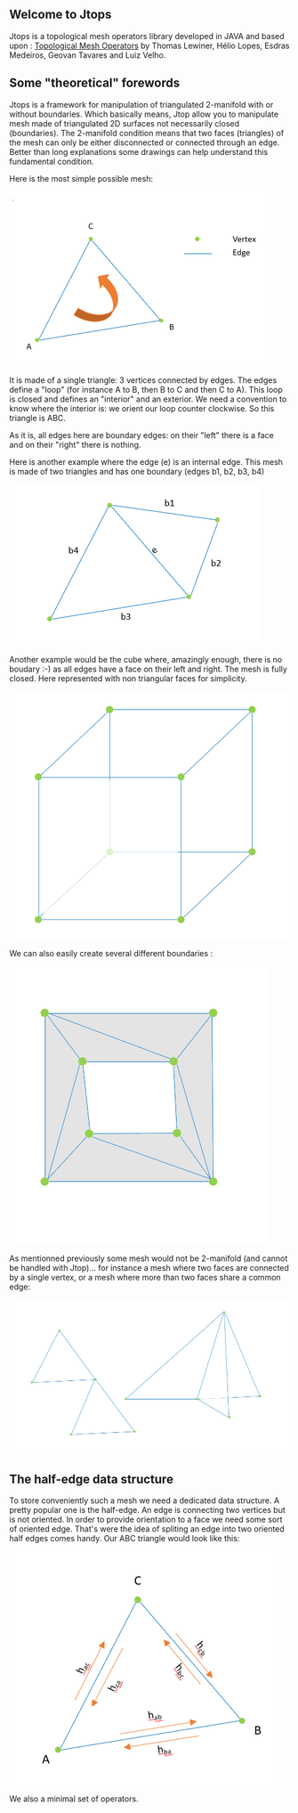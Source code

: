 ## Welcome to Jtops

Jtops is a topological mesh operators library developed in JAVA and based upon :
[Topological Mesh Operators](https://www.visgraf.impa.br/Data/RefBib/PS_PDF/cagd-tops/tops-rev2.pdf)
by Thomas Lewiner, Hélio Lopes, Esdras Medeiros, Geovan Tavares and Luiz Velho.

## Some "theoretical" forewords

Jtops is a framework for manipulation of triangulated 2-manifold with or without boundaries. Which basically means, Jtop allow you to manipulate mesh made of triangulated 2D surfaces not necessarily closed (boundaries). The 2-manifold condition means that two faces (triangles) of the mesh can only be either disconnected or connected through an edge. Better than long explanations some drawings can help understand this fundamental condition.  

Here is the most simple possible mesh:


![the most simple mesh](/doc/images/img2.png)


It is made of a single triangle: 3 vertices connected by edges. The edges define a "loop" (for instance A to B, then B to C and then C to A). This loop is closed and defines an "interior" and an exterior. We need a convention to know where the interior is: we orient our loop counter clockwise. So this triangle is ABC.

As it is, all edges here are boundary edges: on their "left" there is a face and on their "right" there is nothing.

Here is another example where the edge (e) is an internal edge. This mesh is made of two triangles and has one boundary (edges b1, b2, b3, b4)


![2 triangles](/doc/images/img3.png)


Another example would be the cube where, amazingly enough, there is no boudary :-) as all edges have a face on their left and right. The mesh is fully closed. Here represented with non triangular faces for simplicity.


![cube](/doc/images/img4.png)


We can also easily create several different boundaries :


![multiple boundaries](/doc/images/img5.png)

As mentionned previously some mesh would not be 2-manifold (and cannot be handled with Jtop)... for instance a mesh where two faces are connected by a single vertex, or a mesh where more than two faces share a common edge:


![non 2-manifold](/doc/images/img6.png)


## The half-edge data structure

To store conveniently such a mesh we need a dedicated data structure. A pretty popular one is the half-edge. An edge is connecting two vertices but is not oriented. In order to provide orientation to a face we need some sort of oriented edge. That's were the idea of spliting an edge into two oriented half edges comes handy. Our ABC triangle would look like this:

![half edge](/doc/images/img7.png)



We also a minimal set of operators.
